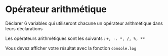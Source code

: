 # Opérateur arithmétique

Déclarer 6 variables qui utiliseront chacune un opérateur arithmétique dans leurs déclarations

Les opérateurs arithmétiques sont les suivants : `+, -. *, /, %, **`

Vous devez afficher votre résultat avec la fonction `console.log`